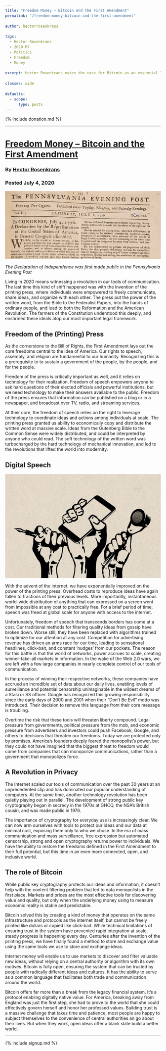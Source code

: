 ```yaml
---
title: "Freedom Money – Bitcoin and the First Amendment"
permalink: "/freedom-money-bitcoin-and-the-first-amendment"

author: hectorrosenkrans

tags:
  - Hector Rosenkrans
  - 2020 M7
  - Politics
  - Freedom
  - Money

excerpt: Hector Rosenkrans makes the case for Bitcoin as an essential liberty like the First Amendment. Posted July 4, 2020.

classes: wide

defaults:
  - scope:
      type: posts
---
```


{% include donation.md %}

***

# [Freedom Money – Bitcoin and the First Amendment](https://hectorrosekrans.com/2020/07/04/freedom-money-bitcoin-and-the-first-amendment/)
### By [Hector Rosenkrans](https://twitter.com/HectorRosekrans)
### Posted July 4, 2020

![](/assets/images/2020/m7/hr1.png)

_The Declaration of Independence was first made public in the Pennsylvania Evening Post_

Living in 2020 means witnessing a revolution in our tools of communication. The last time this kind of shift happened was with the invention of the printing press, where individuals were empowered to freely communicate, share ideas, and organize with each other. The press put the power of the written word, from the Bible to the Federalist Papers, into the hands of ordinary people, and lead to both the Reformation and the American Revolution. The farmers of the Constitution understood this deeply, and enshrined these ideals atop our most important legal framework.

## Freedom of the (Printing) Press

As the cornerstone to the Bill of Rights, the First Amendment lays out the core freedoms central to the idea of America. Our rights to speech, assembly, and religion are fundamental to our humanity. Recognizing this is a prerequisite to to sustain a government of the people, by the people, and for the people.

Freedom of the press is critically important as well, and it relies on technology for their realization. Freedom of speech empowers anyone to ask hard questions of their elected officials and powerful institutions, but we need technology to make their answers available to the public. Freedom of the press ensures that information can be published on a blog or in a newspaper, and broadcast over TV, radio, and streaming services.

At their core, the freedom of speech relies on the right to leverage technology to coordinate ideas and actions among individuals at scale. The printing press granted us ability to economically copy and distribute the written word at massive scale. Ideas from the Gutenberg Bible to the Common Sense were widely distributed, and could be interpreted by anyone who could read. The soft technology of the written word was turbocharged by the hard technology of mechanical innovation, and led to the revolutions that lifted the world into modernity.

## Digital Speech

![](/assets/images/2020/m7/hr2.png)

With the advent of the internet, we have exponentially improved on the power of the printing press. Overhead costs to reproduce ideas have again fallen to fractions of their previous levels. More importantly, instantaneous world-wide distribution of anything that can expressed on a screen went from impossible at any cost to practically free. For a brief period of time, speech was freed at global scale for anyone with access to the internet.

Unfortunately, freedom of speech that transcends borders has come at a cost. Our traditional methods for filtering quality ideas from gossip have broken down. Worse still, they have been replaced with algorithms trained to optimize for our attention at any cost. Competition for advertising revenue has driven an arms race for our time, leading to sensational headlines, click-bait, and constant ‘nudges’ from our pockets. The reason for this battle is that the world of networks, power accrues to scale, creating winner-take-all markets in information. In the wake of the Web 2.0 wars, we are left with a few large companies in nearly complete control of our tools of communication.

In the process of winning their respective networks, these companies have accrued an incredible set of data about our daily lives, enabling levels of surveillance and potential censorship unimaginable in the wildest dreams of a Stasi or SS officer. Google has recognized this growing responsibility since the early days of 2000 and 2001 when their “Don’t Be Evil” motto was introduced. Their decision to remove this language from their core message is troubling.

Overtime the risk that these tools will threaten liberty compound. Legal pressure from governments, political pressure from the mob, and economic pressure from advertisers and investors could push Facebook, Google, and others to decisions that threaten our freedoms. Today we are protected only by promises. America’s founders deeply feared the monopolist’s power, but they could not have imagined that the biggest threat to freedom would come from companies that can monopolize communications, rather than a government that monopolizes force.

## A Revolution in Privacy

The Internet scaled our tools of communication over the past 30 years at an unprecedented clip and has dominated our popular understanding of computers. At the same time, another technology revolution has been quietly playing out in parallel. The development of strong public key cryptography began in secrecy in the 1970s at GHCQ, the NSA’s British cousin, and was made public in 1976.

The importance of cryptography for everyday use is increasingly clear. We can now arm ourselves with tools to protect our ideas and our data at minimal cost, exposing them only to who we chose. In the era of mass communication and mass surveillance, free expression but automated censorship, strong and open cryptography returns power to individuals. We have the ability to restore the freedoms defined in the First Amendment to their full potential, but this time in an even more connected, open, and inclusive world.

## The role **of** Bitcoin

While public key cryptography protects our ideas and information, it doesn’t help with the content filtering problem that led to data monopolists in the first place. Markets and prices are the most effective tools for discovering value and quality, but only when the underlying money using to measure economic reality is stable and predictable.

Bitcoin solved this by creating a kind of money that operates on the same infrastructure and protocols as the internet itself, but cannot be freely printed like dollars or copied like click-bait. While technical limitations of ensuring trust in the system have prevented rapid integration at scale, steady progress is happening every day. Centuries after the invention of the printing press, we have finally found a method to store and exchange value using the same tools we use to store and exchange ideas.

Internet money will enable us to use markets to discover and filter valuable new ideas, without relying on a central authority or algorithm with its own motives. Bitcoin is fully open, ensuring the system that can be trusted by people with radically different ideas and cultures. It has the ability to serve as a common language that facilitates both trade and communication around the world.

Bitcoin offers far more than a break from the legacy financial system. It’s a protocol enabling digitally native value. For America, breaking away from England was just the first step, she had to prove to the world that she could effectively govern herself and honor her professed values. Building trust is a massive challenge that takes time and patience, most people are happy to subject themselves to the convenience of central authorities an go about their lives. But when they work, open ideas offer a blank slate build a better world.

***

{% include signup.md %}